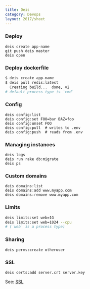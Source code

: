 ```yaml
---
title: Deis
category: Devops
layout: 2017/sheet
---
```


### Deploy

```
deis create app-name
git push deis master
deis open
```

### Deploy dockerfile

```sh
$ deis create app-name
$ deis pull redis:latest
  Creating build...  done, v2
# default process type is `cmd`
```

### Config

```
deis config:list
deis config:set FOO=bar BAZ=foo
deis config:unset FOO
deis config:pull  # writes to .env
deis config:push  # reads from .env
```

### Managing instances

```
deis logs
deis run rake db:migrate
deis ps
```

### Custom domains

```
deis domains:list
deis domains:add www.myapp.com
deis domains:remove www.myapp.com
```

### Limits

```sh
deis limits:set web=1G
deis limits:set web=1024 --cpu
# (`web` is a process type)
```

### Sharing

```
deis perms:create otheruser
```

### SSL

```
deis certs:add server.crt server.key
```

See: [SSL](http://docs.deis.io/en/latest/using_deis/app-ssl/)
